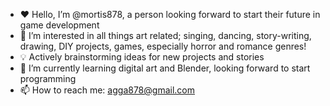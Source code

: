 - ❤️ Hello, I’m @mortis878, a person looking forward to start their future in game development 
- 👀 I’m interested in all things art related; singing, dancing, story-writing, drawing, DIY projects, games, especially horror and romance genres!
- 💡 Actively brainstorming ideas for new projects and stories
- 🌱 I’m currently learning digital art and Blender, looking forward to start programming
- 📫 How to reach me: agga878@gmail.com 

<!---
mortis878/mortis878 is a ✨ special ✨ repository because its `README.md` (this file) appears on your GitHub profile.
You can click the Preview link to take a look at your changes.
--->
